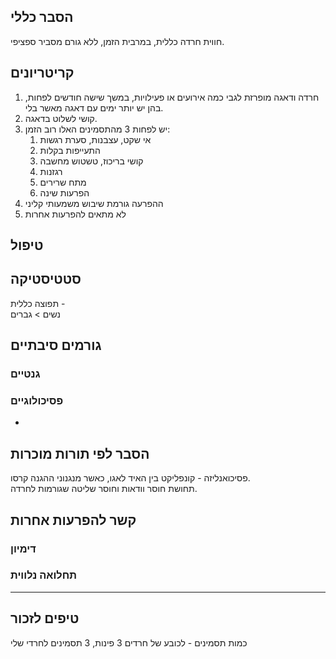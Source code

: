 ## הסבר כללי 
חווית חרדה כללית, במרבית הזמן, ללא גורם מסביר ספציפי.

## קריטריונים
1. חרדה ודאגה מופרזת לגבי כמה אירועים או פעילויות, במשך שישה חודשים לפחות, בהן יש יותר ימים עם דאגה מאשר בלי.
2. קושי לשלוט בדאגה.
3. יש לפחות 3 מהתסמינים האלו רוב הזמן:
	1. אי שקט, עצבנות, סערת רגשות
	2. התעייפות בקלות
	3. קושי בריכוז, טשטוש מחשבה
	4. רגזנות
	5. מתח שרירים
	6. הפרעות שינה
4. ההפרעה גורמת שיבוש משמעותי קליני
5. לא מתאים להפרעות אחרות
## טיפול

## סטטיסטיקה
תפוצה כללית -    
נשים > גברים
## גורמים סיבתיים
### גנטיים
### פסיכולוגיים
* 
## הסבר לפי תורות מוכרות  
פסיכואנליזה - קונפליקט בין האיד לאגו, כאשר מנגנוני ההגנה קרסו.  
תחושת חוסר וודאות וחוסר שליטה שגורמות לחרדה.

## קשר להפרעות אחרות

### דימיון
### תחלואה נלווית


___
## טיפים לזכור
כמות תסמינים - לכובע של חרדים 3 פינות, 3 תסמינים לחרדי שלי